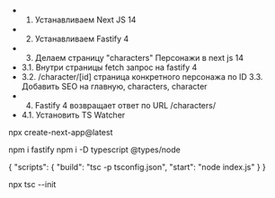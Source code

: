 + 1. Устанавливаем Next JS 14
+ 2. Устанавливаем Fastify 4
+ 3. Делаем страницу "characters" Персонажи в next js 14
+ 3.1. Внутри страницы fetch запрос на fastify 4
+ 3.2. /character/[id] страница конкретного персонажа по ID
3.3. Добавить SEO на главную, characters, character
+ 4. Fastify 4 возвращает ответ по URL 
  /characters/
+ 4.1. Установить TS Watcher


npx create-next-app@latest

npm i fastify
npm i -D typescript @types/node

{
  "scripts": {
    "build": "tsc -p tsconfig.json",
    "start": "node index.js"
  }
}

npx tsc --init